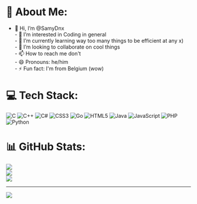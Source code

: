 # 💫 About Me:
- 👋 Hi, I’m @SamyDnx<br>- 👀 I’m interested in Coding in general<br>- 🌱 I’m currently learning way too many things to be efficient at any x)<br>- 💞️ I’m looking to collaborate on cool things<br>- 📫 How to reach me don't<br>- 😄 Pronouns: he/him<br>- ⚡ Fun fact: I'm from Belgium (wow)


# 💻 Tech Stack:
![C](https://img.shields.io/badge/c-%2300599C.svg?style=for-the-badge&logo=c&logoColor=white) ![C++](https://img.shields.io/badge/c++-%2300599C.svg?style=for-the-badge&logo=c%2B%2B&logoColor=white) ![C#](https://img.shields.io/badge/c%23-%23239120.svg?style=for-the-badge&logo=csharp&logoColor=white) ![CSS3](https://img.shields.io/badge/css3-%231572B6.svg?style=for-the-badge&logo=css3&logoColor=white) ![Go](https://img.shields.io/badge/go-%2300ADD8.svg?style=for-the-badge&logo=go&logoColor=white) ![HTML5](https://img.shields.io/badge/html5-%23E34F26.svg?style=for-the-badge&logo=html5&logoColor=white) ![Java](https://img.shields.io/badge/java-%23ED8B00.svg?style=for-the-badge&logo=openjdk&logoColor=white) ![JavaScript](https://img.shields.io/badge/javascript-%23323330.svg?style=for-the-badge&logo=javascript&logoColor=%23F7DF1E) ![PHP](https://img.shields.io/badge/php-%23777BB4.svg?style=for-the-badge&logo=php&logoColor=white) ![Python](https://img.shields.io/badge/python-3670A0?style=for-the-badge&logo=python&logoColor=ffdd54)
# 📊 GitHub Stats:
![](https://github-readme-stats.vercel.app/api?username=SamyDnx&theme=dark&hide_border=false&include_all_commits=false&count_private=false)<br/>
![](https://github-readme-streak-stats.herokuapp.com/?user=SamyDnx&theme=dark&hide_border=false)<br/>
![](https://github-readme-stats.vercel.app/api/top-langs/?username=SamyDnx&theme=dark&hide_border=false&include_all_commits=false&count_private=false&layout=compact)

---
[![](https://visitcount.itsvg.in/api?id=SamyDnx&icon=0&color=0)](https://visitcount.itsvg.in)

<!-- Proudly created with GPRM ( https://gprm.itsvg.in ) -->
